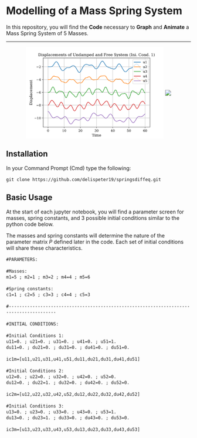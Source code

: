 # Modelling of a Mass Spring System

In this repository, you will find the <b>Code</b> necessary to <b>Graph</b> and <b>Animate</b> a Mass Spring System of 5 Masses. 

<hr>

<div align="center">
	<img align="middle" height="250px" src="Assets\D1.png" />
	<img align="middle" height="300px" src="Assets\UndampedFreeAni.gif" />
</div>

## Installation
In your Command Prompt (Cmd) type the following:
```
git clone https://github.com/delispeter19/springsdiffeq.git
```

## Basic Usage
At the start of each jupyter notebook, you will find a parameter screen for masses, spring constants, and 3 possible initial conditions similar to the python code below.

The masses and spring constants will determine the nature of the parameter matrix <i>P</i> defined later in the code. Each set of initial conditions will share these characteristics.  

```
#PARAMETERS:

#Masses:
m1=5 ; m2=1 ; m3=2 ; m4=4 ; m5=6

#Spring constants:
c1=1 ; c2=5 ; c3=3 ; c4=4 ; c5=3

#----------------------------------------------------------------------------------------

#INITIAL CONDITIONS:

#Initial Conditions 1:
u11=0. ; u21=0. ; u31=0. ; u41=0. ; u51=1.
du11=0. ; du21=0. ; du31=0. ; du41=0. ; du51=0.

ic1m=[u11,u21,u31,u41,u51,du11,du21,du31,du41,du51]

#Initial Conditions 2:
u12=0. ; u22=0. ; u32=0. ; u42=0. ; u52=0.
du12=0. ; du22=1. ; du32=0. ; du42=0. ; du52=0.

ic2m=[u12,u22,u32,u42,u52,du12,du22,du32,du42,du52]

#Initial Conditions 3:
u13=0. ; u23=0. ; u33=0. ; u43=0. ; u53=1.
du13=0. ; du23=1. ; du33=0. ; du43=0. ; du53=0.
      
ic3m=[u13,u23,u33,u43,u53,du13,du23,du33,du43,du53]
```